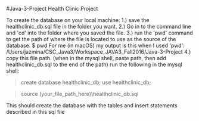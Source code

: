 #Java-3-Project
Health Clinic Project

To create the database on your local machine:
1.) save the healthclinic_db.sql file in the folder you want. 
2.) Go in to the command line and 'cd' into the folder where you saved the file.
3.) run the 'pwd' command to get the path of where the file is located to use as the source of the database. 
$ pwd
For me (in macOS) my output is this when I used 'pwd': /Users/jazmina/CSC_Java3/Workspace_JAVA3_Fall2016/Java-3-Project
4.) copy this file path. (when in the mysql shell, paste path, then add healthclinic_db.sql to the end of the path)
run the following in the mysql shell:
> create database healthclinic_db;
> use healthclinic_db;

> source (your_file_path_here)\healthclinic_db.sql

This should create the database with the tables and insert statements described in this sql file

